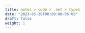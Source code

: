 ```yaml
---
title: notes > code > .net > types
date: "2023-05-30T00:00:00-06:00"
draft: false
weight: 1
---
```

